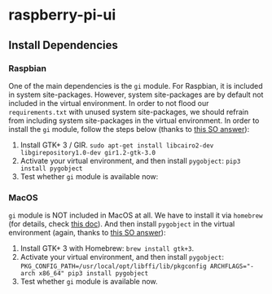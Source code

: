 # raspberry-pi-ui

## Install Dependencies
### Raspbian
One of the main dependencies is the `gi` module. For Raspbian, it is included in system site-packages. However, system site-packages are by default not included in the virtual environment. In order to not flood our `requirements.txt` with unused system site-packages, we should refrain from including system site-packages in the virtual environment. In order to install the `gi` module, follow the steps below (thanks to [this SO answer](https://stackoverflow.com/questions/26678457/how-do-i-install-python3-gi-within-virtualenv)):

1. Install GTK+ 3 / GIR.
`sudo apt-get install libcairo2-dev libgirepository1.0-dev gir1.2-gtk-3.0`
2. Activate your virtual environment, and then install `pygobject`: `pip3 install pygobject`
3. Test whether `gi` module is available now:

### MacOS
`gi` module is NOT included in MacOS at all. We have to install it via `homebrew` (for details, check [this doc](https://pygobject.readthedocs.io/en/latest/getting_started.html#macosx-getting-started)). And then install `pygobject` in the virtual environment (again, thanks to [this SO answer](https://stackoverflow.com/questions/26678457/how-do-i-install-python3-gi-within-virtualenv)):

1. Install GTK+ 3 with Homebrew: `brew install gtk+3`. 
2. Activate your virtual environment, and then install `pygobject`: `PKG_CONFIG_PATH=/usr/local/opt/libffi/lib/pkgconfig ARCHFLAGS="-arch x86_64" pip3 install pygobject`
3. Test whether `gi` module is available now.